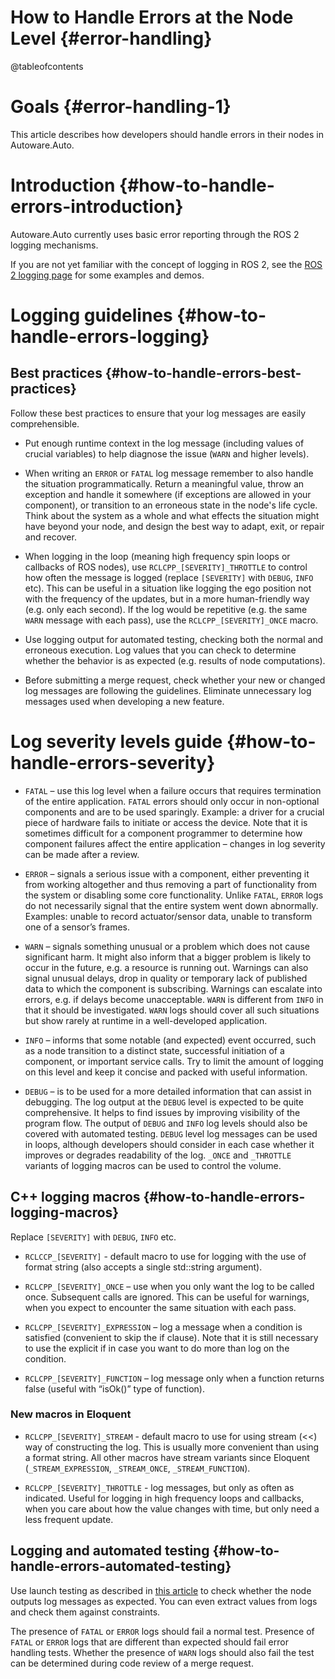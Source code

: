How to Handle Errors at the Node Level {#error-handling}
========

@tableofcontents

# Goals {#error-handling-1}

This article describes how developers should handle errors in their nodes in Autoware.Auto.

# Introduction {#how-to-handle-errors-introduction}

Autoware.Auto currently uses basic error reporting through the ROS 2 logging mechanisms.

If you are not yet familiar with the concept of logging in ROS 2, see the [ROS 2 logging page](https://index.ros.org/doc/ros2/Concepts/Logging/) for some examples and demos.

# Logging guidelines {#how-to-handle-errors-logging}

## Best practices {#how-to-handle-errors-best-practices}

Follow these best practices to ensure that your log messages are easily comprehensible.

- Put enough runtime context in the log message (including values of crucial variables) to help diagnose the issue (`WARN` and higher levels).

- When writing an `ERROR` or `FATAL` log message remember to also handle the situation programmatically.
  Return a meaningful value, throw an exception and handle it somewhere (if exceptions are allowed in your component), or transition to an erroneous state in the node's life cycle.
  Think about the system as a whole and what effects the situation might have beyond your node, and design the best way to adapt, exit, or repair and recover.

- When logging in the loop (meaning high frequency spin loops or callbacks of ROS nodes), use `RCLCPP_[SEVERITY]_THROTTLE` to control how often the message is logged (replace `[SEVERITY]` with `DEBUG`, `INFO` etc).
  This can be useful in a situation like logging the ego position not with the frequency of the updates, but in a more human-friendly way (e.g. only each second).
  If the log would be repetitive (e.g. the same `WARN` message with each pass), use the `RCLCPP_[SEVERITY]_ONCE` macro.

- Use logging output for automated testing, checking both the normal and erroneous execution.
  Log values that you can check to determine whether the behavior is as expected (e.g. results of node computations).

- Before submitting a merge request, check whether your new or changed log messages are following the guidelines.
  Eliminate unnecessary log messages used when developing a new feature.

# Log severity levels guide {#how-to-handle-errors-severity}

- `FATAL` – use this log level when a failure occurs that requires termination of the entire application.
  `FATAL` errors should only occur in non-optional components and are to be used sparingly.
  Example: a driver for a crucial piece of hardware fails to initiate or access the device.
  Note that it is sometimes difficult for a component programmer to determine how component failures affect the entire application – changes in log severity can be made after a review.

- `ERROR` – signals a serious issue with a component, either preventing it from working altogether and thus removing a part of functionality from the system or disabling some core functionality.
  Unlike `FATAL`, `ERROR` logs do not necessarily signal that the entire system went down abnormally.
  Examples: unable to record actuator/sensor data, unable to transform one of a sensor’s frames.

- `WARN` – signals something unusual or a problem which does not cause significant harm.
  It might also inform that a bigger problem is likely to occur in the future, e.g. a resource is running out.
  Warnings can also signal unusual delays, drop in quality or temporary lack of published data to which the component is subscribing.
  Warnings can escalate into errors, e.g. if delays become unacceptable.
  `WARN` is different from `INFO` in that it should be investigated.
  `WARN` logs should cover all such situations but show rarely at runtime in a well-developed application.

- `INFO` – informs that some notable (and expected) event occurred, such as a node transition to a distinct state, successful initiation of a component, or important service calls.
  Try to limit the amount of logging on this level and keep it concise and packed with useful information.

- `DEBUG` – is to be used for a more detailed information that can assist in debugging.
  The log output at the `DEBUG` level is expected to be quite comprehensive.
  It helps to find issues by improving visibility of the program flow.
  The output of `DEBUG` and `INFO` log levels should also be covered with automated testing.
  `DEBUG` level log messages can be used in loops, although developers should consider in each case whether it improves or degrades readability of the log. `_ONCE` and `_THROTTLE` variants of logging macros can be used to control the volume.

## C++ logging macros {#how-to-handle-errors-logging-macros}

Replace `[SEVERITY]` with `DEBUG`, `INFO` etc.

- `RCLCCP_[SEVERITY]` - default macro to use for logging with the use of format string (also accepts a single std::string argument).

- `RCLCPP_[SEVERITY]_ONCE` – use when you only want the log to be called once.
  Subsequent calls are ignored.
  This can be useful for warnings, when you expect to encounter the same situation with each pass.

- `RCLCPP_[SEVERITY]_EXPRESSION` – log a message when a condition is satisfied (convenient to skip the if clause).
  Note that it is still necessary to use the explicit if in case you want to do more than log on the condition.

- `RCLCPP_[SEVERITY]_FUNCTION` – log message only when a function returns false (useful with  “isOk()” type of function).

### New macros in Eloquent

- `RCLCPP_[SEVERITY]_STREAM` - default macro to use for using stream (<<) way of constructing the log.
  This is usually more convenient than using a format string. All other macros have stream variants since Eloquent (`_STREAM_EXPRESSION`, `_STREAM_ONCE`, `_STREAM_FUNCTION`).

- `RCLCPP_[SEVERITY]_THROTTLE` - log messages, but only as often as indicated.
  Useful for logging in high frequency loops and callbacks, when you care about how the value changes with time, but only need a less frequent update.

## Logging and automated testing {#how-to-handle-errors-automated-testing}

Use launch testing as described in [this article](https://github.com/ros2/launch/tree/master/launch_testing#launch_testing) to check whether the node outputs log messages as expected.
You can even extract values from logs and check them against constraints.

The presence of `FATAL` or `ERROR` logs should fail a normal test.
Presence of `FATAL` or `ERROR` logs that are different than expected should fail error handling tests.
Whether the presence of `WARN` logs should also fail the test can be determined during code review of a merge request.
